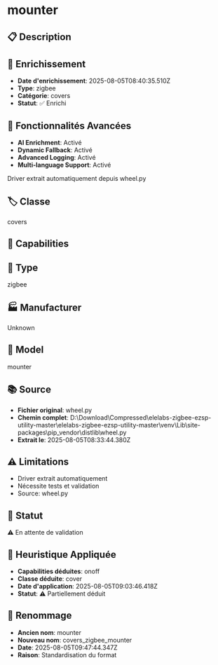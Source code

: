 # mounter

## 📋 Description

## 🔧 Enrichissement
- **Date d'enrichissement**: 2025-08-05T08:40:35.510Z
- **Type**: zigbee
- **Catégorie**: covers
- **Statut**: ✅ Enrichi

## 🚀 Fonctionnalités Avancées
- **AI Enrichment**: Activé
- **Dynamic Fallback**: Activé
- **Advanced Logging**: Activé
- **Multi-language Support**: Activé

Driver extrait automatiquement depuis wheel.py

## 🏷️ Classe
covers

## 🔧 Capabilities


## 📡 Type
zigbee

## 🏭 Manufacturer
Unknown

## 📱 Model
mounter

## 📚 Source
- **Fichier original**: wheel.py
- **Chemin complet**: D:\Download\Compressed\elelabs-zigbee-ezsp-utility-master\elelabs-zigbee-ezsp-utility-master\venv\Lib\site-packages\pip\_vendor\distlib\wheel.py
- **Extrait le**: 2025-08-05T08:33:44.380Z

## ⚠️ Limitations
- Driver extrait automatiquement
- Nécessite tests et validation
- Source: wheel.py

## 🚀 Statut
⚠️ En attente de validation

## 🧠 Heuristique Appliquée
- **Capabilities déduites**: onoff
- **Classe déduite**: cover
- **Date d'application**: 2025-08-05T09:03:46.418Z
- **Statut**: ⚠️ Partiellement déduit

## 🔄 Renommage
- **Ancien nom**: mounter
- **Nouveau nom**: covers_zigbee_mounter
- **Date**: 2025-08-05T09:47:44.347Z
- **Raison**: Standardisation du format
